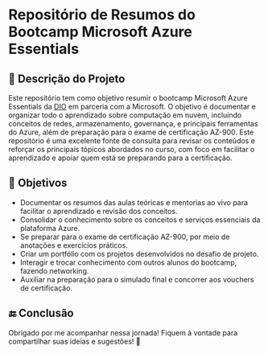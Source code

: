# Repositório de Resumos do Bootcamp Microsoft Azure Essentials

## 📖 Descrição do Projeto

Este repositório tem como objetivo resumir o bootcamp Microsoft Azure Essentials da [DIO](https://www.dio.me/) em parceria com a Microsoft. O objetivo é documentar e organizar todo o aprendizado sobre computação em nuvem, incluindo conceitos de redes, armazenamento, governança, e principais ferramentas do Azure, além de preparação para o exame de certificação AZ-900.
Este repositório é uma excelente fonte de consulta para revisar os conteúdos e reforçar os principais tópicos abordados no curso, com foco em facilitar o aprendizado e apoiar quem está se preparando para a certificação.

## 🎯 Objetivos

- Documentar os resumos das aulas teóricas e mentorias ao vivo para facilitar o aprendizado e revisão dos conceitos.
- Consolidar o conhecimento sobre os conceitos e serviços essenciais da plataforma Azure.
- Se preparar para o exame de certificação AZ-900, por meio de anotações e exercícios práticos.
- Criar um portfólio com os projetos desenvolvidos no desafio de projeto.
- Interagir e trocar conhecimento com outros alunos do bootcamp, fazendo networking.
- Auxiliar na preparação para o simulado final e concorrer aos vouchers de certificação.

## 🔚 Conclusão

Obrigado por me acompanhar nessa jornada! Fiquem à vontade para compartilhar suas ideias e sugestões! 💙

